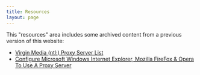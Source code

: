 ```yaml
---
title: Resources
layout: page
---
```

This "resources" area includes some archived content from a previous version of this website: 

- [Virgin Media (ntl:) Proxy Server List](ntl-proxy-list)
- [Configure Microsoft Windows Internet Explorer, Mozilla FireFox & Opera To Use A Proxy Server]()
